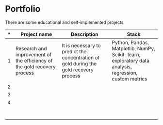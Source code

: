 # Portfolio
There are some educational and self-implemented projects 

|  * | Project name  | Description  | Stack  |
|---|---|---|---|
| 1  | Research and improvement of the efficiency of the gold recovery process  | It is necessary to predict the concentration of gold during the gold recovery process  | Python, Pandas, Matplotlib, NumPy, Scikit-learn, exploratory data analysis, regression, custom metrics  |
| 2  |   |   |   |
| 3  |   |   |   |
| 4  |   |   |   |
|   |   |   |   |
|   |   |   |   |
|   |   |   |   |
|   |   |   |   |
|   |   |   |   |
|   |   |   |   |
|   |   |   |   |
